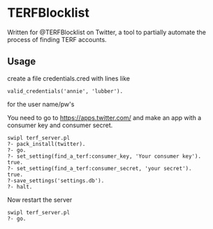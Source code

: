 # TERFBlocklist

Written for @TERFBlocklist on Twitter, a tool to partially automate the process of finding TERF accounts.

## Usage

create a file credentials.cred with lines like

    valid_credentials('annie', 'lubber').

for the user name/pw's 

You need to go to https://apps.twitter.com/ and make an app with a consumer key and consumer secret.

    swipl terf_server.pl
    ?- pack_install(twitter).
    ?- go.
    ?- set_setting(find_a_terf:consumer_key, 'Your consumer key').
    true.
    ?- set_setting(find_a_terf:consumer_secret, 'your secret').
    true.
    ?-save_settings('settings.db').
    ?- halt.

Now restart the server

    swipl terf_server.pl
    ?- go.
